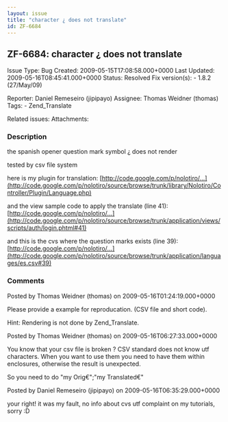 ```yaml
---
layout: issue
title: "character ¿ does not translate"
id: ZF-6684
---
```


ZF-6684: character ¿ does not translate
---------------------------------------

 Issue Type: Bug Created: 2009-05-15T17:08:58.000+0000 Last Updated: 2009-05-16T08:45:41.000+0000 Status: Resolved Fix version(s): - 1.8.2 (27/May/09)
 
 Reporter:  Daniel Remeseiro (jipipayo)  Assignee:  Thomas Weidner (thomas)  Tags: - Zend\_Translate
 
 Related issues: 
 Attachments: 
### Description

the spanish opener question mark symbol ¿ does not render

tested by csv file system

here is my plugin for translation: [http://code.google.com/p/nolotiro/…](http://code.google.com/p/nolotiro/source/browse/trunk/library/Nolotiro/Controller/Plugin/Language.php)

and the view sample code to apply the translate (line 41): [http://code.google.com/p/nolotiro/…](http://code.google.com/p/nolotiro/source/browse/trunk/application/views/scripts/auth/login.phtml#41)

and this is the cvs where the question marks exists (line 39): [http://code.google.com/p/nolotiro/…](http://code.google.com/p/nolotiro/source/browse/trunk/application/languages/es.csv#39)

 

 

### Comments

Posted by Thomas Weidner (thomas) on 2009-05-16T01:24:19.000+0000

Please provide a example for reproducation. (CSV file and short code).

Hint: Rendering is not done by Zend\_Translate.

 

 

Posted by Thomas Weidner (thomas) on 2009-05-16T06:27:33.000+0000

You know that your csv file is broken ? CSV standard does not know utf characters. When you want to use them you need to have them within enclosures, otherwise the result is unexpected.

So you need to do "my Orig€";"my Translated€"

 

 

Posted by Daniel Remeseiro (jipipayo) on 2009-05-16T06:35:29.000+0000

your right! it was my fault, no info about cvs utf complaint on my tutorials, sorry :D

 

 